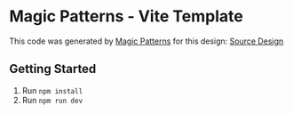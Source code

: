 # Magic Patterns - Vite Template

This code was generated by [Magic Patterns](https://magicpatterns.com) for this design: [Source Design](https://www.magicpatterns.com/c/34395ac2-70dc-41b5-bfba-6362e25f0aca)

## Getting Started

1. Run `npm install`
2. Run `npm run dev`
